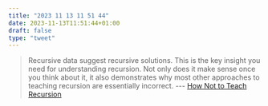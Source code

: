 ```yaml
---
title: "2023 11 13 11 51 44"
date: 2023-11-13T11:51:44+01:00
draft: false
type: "tweet"
---
```

> Recursive data suggest recursive solutions. This is the key insight you need for understanding recursion. Not only does it make sense once you think about it, it also demonstrates why most other approaches to teaching recursion are essentially incorrect. --- [How Not to Teach Recursion](https://parentheticallyspeaking.org/articles/how-not-to-teach-recursion/)
